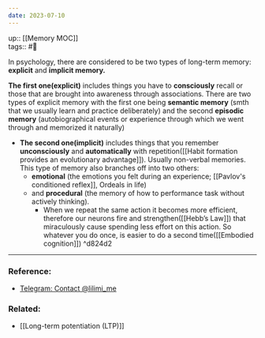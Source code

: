 ```yaml
---
date: 2023-07-10
---
```

up:: [[Memory MOC]] <br>
tags:: #🌳 

In psychology, there are considered to be two types of long-term memory: **explicit** and **implicit memory.**  

**The first one(explicit)** includes things you have to **consciously** recall or those that are brought into awareness through associations. There are two types of explicit memory with the first one being **semantic memory** (smth that we usually learn and practice deliberately) and the second **episodic memory** (autobiographical events or experience through which we went through and memorized it naturally)  
  
- **The second one(implicit)** includes things that you remember **unconsciously** and **automatically** with repetition([[Habit formation provides an evolutionary advantage]]). Usually non-verbal memories. This type of memory also branches off into two others: 
	- **emotional** (the emotions you felt during an experience; [[Pavlov's conditioned reflex]], Ordeals in life)
	- and **procedural**  (the memory of how to performance task without actively thinking).
		- When we repeat the same action it becomes more efficient, therefore our neurons fire and strengthen([[Hebb’s Law]]) that miraculously cause spending less effort on this action. So whatever you do once, is easier to do a second time([[Embodied cognition]]) ^d824d2


---
### Reference:
- [Telegram: Contact @lilimi\_me](https://t.me/lilimi_me/233)

### Related:
- [[Long-term potentiation (LTP)]]